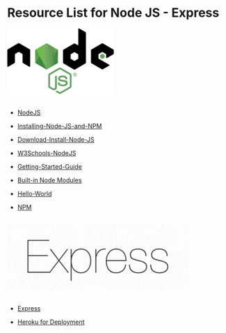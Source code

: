 # Resource List for Node JS - Express

<img alt="Node" src="./assets/logo.svg" height="150">
<br>
<br>

- [NodeJS](https://nodejs.org/en/)

- [Installing-Node-JS-and-NPM](https://docs.npmjs.com/downloading-and-installing-node-js-and-npm)

- [Download-Install-Node-JS](https://www.guru99.com/download-install-node-js.html)

- [W3Schools-NodeJS](https://www.w3schools.com/nodejs/)

- [Getting-Started-Guide](https://nodejs.org/en/docs/guides/getting-started-guide/)

- [Built-in Node Modules](https://www.w3schools.com/nodejs/ref_modules.asp)

- [Hello-World](https://expressjs.com/en/starter/hello-world.html)

- [NPM](https://www.npmjs.com/)

<br>
<img alt="Express" src="./assets/express.png" height="150">
<br>
<br>

- [Express](https://expressjs.com/en/starter/installing.html)

- [Heroku for Deployment](https://www.heroku.com/)